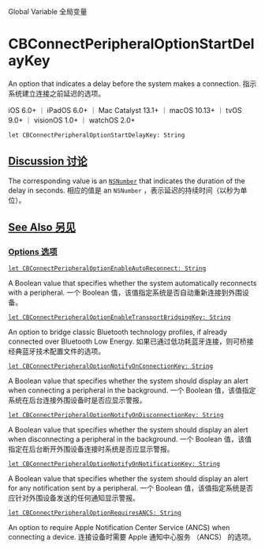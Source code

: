 Global Variable 全局变量

# CBConnectPeripheralOptionStartDelayKey

An option that indicates a delay before the system makes a connection.
指示系统建立连接之前延迟的选项。

iOS 6.0+ ｜ iPadOS 6.0+ ｜ Mac Catalyst 13.1+ ｜ macOS 10.13+ ｜ tvOS 9.0+ ｜ visionOS 1.0+ ｜ watchOS 2.0+ 

```
let CBConnectPeripheralOptionStartDelayKey: String
```



## [Discussion 讨论](https://developer.apple.com/documentation/corebluetooth/cbconnectperipheraloptionstartdelaykey#Discussion)

The corresponding value is an [`NSNumber`](https://developer.apple.com/documentation/foundation/nsnumber) that indicates the duration of the delay in seconds.
相应的值是 an `NSNumber` ，表示延迟的持续时间（以秒为单位）。



## [See Also 另见](https://developer.apple.com/documentation/corebluetooth/cbconnectperipheraloptionstartdelaykey#see-also)

### [Options 选项](https://developer.apple.com/documentation/corebluetooth/cbconnectperipheraloptionstartdelaykey#Options)

[`let CBConnectPeripheralOptionEnableAutoReconnect: String`](https://developer.apple.com/documentation/corebluetooth/cbconnectperipheraloptionenableautoreconnect)

A Boolean value that specifies whether the system automatically reconnects with a peripheral.
一个 Boolean 值，该值指定系统是否自动重新连接到外围设备。

[`let CBConnectPeripheralOptionEnableTransportBridgingKey: String`](https://developer.apple.com/documentation/corebluetooth/cbconnectperipheraloptionenabletransportbridgingkey)

An option to bridge classic Bluetooth technology profiles, if already connected over Bluetooth Low Energy.
如果已通过低功耗蓝牙连接，则可桥接经典蓝牙技术配置文件的选项。

[`let CBConnectPeripheralOptionNotifyOnConnectionKey: String`](https://developer.apple.com/documentation/corebluetooth/cbconnectperipheraloptionnotifyonconnectionkey)

A Boolean value that specifies whether the system should display an alert when connecting a peripheral in the background.
一个 Boolean 值，该值指定系统在后台连接外围设备时是否应显示警报。

[`let CBConnectPeripheralOptionNotifyOnDisconnectionKey: String`](https://developer.apple.com/documentation/corebluetooth/cbconnectperipheraloptionnotifyondisconnectionkey)

A Boolean value that specifies whether the system should display an alert when disconnecting a peripheral in the background.
一个 Boolean 值，该值指定在后台断开外围设备连接时系统是否应显示警报。

[`let CBConnectPeripheralOptionNotifyOnNotificationKey: String`](https://developer.apple.com/documentation/corebluetooth/cbconnectperipheraloptionnotifyonnotificationkey)

A Boolean value that specifies whether the system should display an alert for any notification sent by a peripheral.
一个 Boolean 值，该值指定系统是否应针对外围设备发送的任何通知显示警报。

[`let CBConnectPeripheralOptionRequiresANCS: String`](https://developer.apple.com/documentation/corebluetooth/cbconnectperipheraloptionrequiresancs)

An option to require Apple Notification Center Service (ANCS) when connecting a device.
连接设备时需要 Apple 通知中心服务 （ANCS） 的选项。
